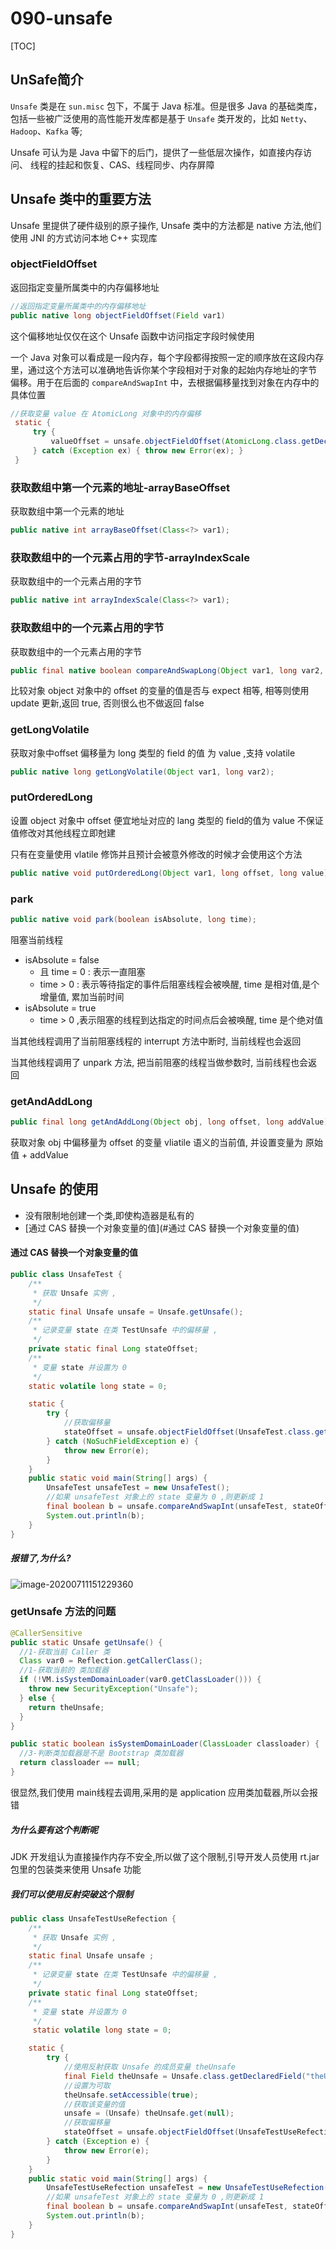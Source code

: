 # 090-unsafe

[TOC]

## UnSafe简介

`Unsafe` 类是在 `sun.misc` 包下，不属于 Java 标准。但是很多 Java 的基础类库，包括一些被广泛使用的高性能开发库都是基于 `Unsafe` 类开发的，比如 `Netty`、 `Hadoop`、`Kafka` 等;

Unsafe 可认为是 Java 中留下的后门，提供了一些低层次操作，如直接内存访问、 线程的挂起和恢复、CAS、线程同步、内存屏障

## Unsafe 类中的重要方法

Unsafe 里提供了硬件级别的原子操作, Unsafe 类中的方法都是 native 方法,他们使用 JNI 的方式访问本地 C++ 实现库

### objectFieldOffset

返回指定变量所属类中的内存偏移地址

```java
//返回指定变量所属类中的内存偏移地址
public native long objectFieldOffset(Field var1)
```

这个偏移地址仅仅在这个 Unsafe 函数中访问指定字段时候使用

一个 Java 对象可以看成是一段内存，每个字段都得按照一定的顺序放在这段内存 里，通过这个方法可以准确地告诉你某个字段相对于对象的起始内存地址的字节 偏移。用于在后面的 `compareAndSwapInt` 中，去根据偏移量找到对象在内存中的具体位置

```java
//获取变量 value 在 AtomicLong 对象中的内存偏移
 static {
     try {
         valueOffset = unsafe.objectFieldOffset(AtomicLong.class.getDeclaredField("value"));
     } catch (Exception ex) { throw new Error(ex); }
 }
```

### 获取数组中第一个元素的地址-arrayBaseOffset

获取数组中第一个元素的地址

```java
public native int arrayBaseOffset(Class<?> var1);
```

### 获取数组中的一个元素占用的字节-arrayIndexScale

获取数组中的一个元素占用的字节

```java
public native int arrayIndexScale(Class<?> var1);
```

### 获取数组中的一个元素占用的字节

获取数组中的一个元素占用的字节

```java
public final native boolean compareAndSwapLong(Object var1, long var2, long var4, long var6);
```

比较对象 object 对象中的 offset  的变量的值是否与 expect 相等, 相等则使用 update 更新,返回 true, 否则很么也不做返回 false

### getLongVolatile

获取对象中offset 偏移量为 long 类型的 field 的值 为 value ,支持 volatile

```java
public native long getLongVolatile(Object var1, long var2);
```

### putOrderedLong

设置 object 对象中 offset 便宜地址对应的 lang 类型的 field的值为 value 不保证值修改对其他线程立即尅建

只有在变量使用 vlatile 修饰并且预计会被意外修改的时候才会使用这个方法

```java
public native void putOrderedLong(Object var1, long offset, long value);
```

### park

```java
public native void park(boolean isAbsolute, long time);
```

阻塞当前线程

- isAbsolute  = false 
  - 且 time = 0  : 表示一直阻塞
  - time > 0 : 表示等待指定的事件后阻塞线程会被唤醒, time 是相对值,是个增量值, 累加当前时间
- isAbsolute = true
  - time > 0 ,表示阻塞的线程到达指定的时间点后会被唤醒, time 是个绝对值

当其他线程调用了当前阻塞线程的 interrupt 方法中断时, 当前线程也会返回

当其他线程调用了 unpark 方法, 把当前阻塞的线程当做参数时, 当前线程也会返回

### getAndAddLong

```java
public final long getAndAddLong(Object obj, long offset, long addValue)
```

获取对象 obj 中偏移量为 offset 的变量 vliatile 语义的当前值, 并设置变量为 原始值 + addValue

## Unsafe 的使用

- 没有限制地创建一个类,即使构造器是私有的
- [通过 CAS 替换一个对象变量的值](#通过 CAS 替换一个对象变量的值)

#### 通过 CAS 替换一个对象变量的值

```java
public class UnsafeTest {
    /**
     * 获取 Unsafe 实例 ,
     */
    static final Unsafe unsafe = Unsafe.getUnsafe();
    /**
     * 记录变量 state 在类 TestUnsafe 中的偏移量 ,
     */
    private static final Long stateOffset;
    /**
     * 变量 state 并设置为 0
     */
    static volatile long state = 0;

    static {
        try {
            //获取偏移量
            stateOffset = unsafe.objectFieldOffset(UnsafeTest.class.getDeclaredField("state"));
        } catch (NoSuchFieldException e) {
            throw new Error(e);
        }
    }
    public static void main(String[] args) {
        UnsafeTest unsafeTest = new UnsafeTest();
        //如果 unsafeTest 对象上的 state 变量为 0 ,则更新成 1
        final boolean b = unsafe.compareAndSwapInt(unsafeTest, stateOffset, 0, 1);
        System.out.println(b);
    }
}

```

##### 报错了,为什么?

![image-20200711151229360](../../../assets/image-20200711151229360.png)

### getUnsafe 方法的问题

```java
@CallerSensitive
public static Unsafe getUnsafe() {
  //1-获取当前 Caller 类
  Class var0 = Reflection.getCallerClass();
  //1-获取当前的 类加载器
  if (!VM.isSystemDomainLoader(var0.getClassLoader())) {
    throw new SecurityException("Unsafe");
  } else {
    return theUnsafe;
  }
}

public static boolean isSystemDomainLoader(ClassLoader classloader) {
  //3-判断类加载器是不是 Bootstrap 类加载器
  return classloader == null;
}
```

很显然,我们使用 main线程去调用,采用的是 application 应用类加载器,所以会报错

##### 为什么要有这个判断呢

JDK 开发组认为直接操作内存不安全,所以做了这个限制,引导开发人员使用 rt.jar 包里的包装类来使用 Unsafe 功能

##### 我们可以使用反射突破这个限制

```java
public class UnsafeTestUseRefection {
    /**
     * 获取 Unsafe 实例 ,
     */
    static final Unsafe unsafe ;
    /**
     * 记录变量 state 在类 TestUnsafe 中的偏移量 ,
     */
    private static final Long stateOffset;
    /**
     * 变量 state 并设置为 0
     */
     static volatile long state = 0;

    static {
        try {
            //使用反射获取 Unsafe 的成员变量 theUnsafe
            final Field theUnsafe = Unsafe.class.getDeclaredField("theUnsafe");
            //设置为可取
            theUnsafe.setAccessible(true);
            //获取该变量的值
            unsafe = (Unsafe) theUnsafe.get(null);
            //获取偏移量
            stateOffset = unsafe.objectFieldOffset(UnsafeTestUseRefection.class.getDeclaredField("state"));
        } catch (Exception e) {
            throw new Error(e);
        }
    }
    public static void main(String[] args) {
        UnsafeTestUseRefection unsafeTest = new UnsafeTestUseRefection();
        //如果 unsafeTest 对象上的 state 变量为 0 ,则更新成 1
        final boolean b = unsafe.compareAndSwapInt(unsafeTest, stateOffset, 0, 1);
        System.out.println(b);
    }
}
```

